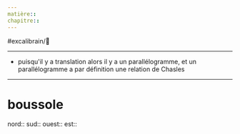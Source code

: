 ```yaml
---
matière:: 
chapitre:: 
---
```

#excalibrain/🚧 

---
- puisqu'il y a translation alors il y a un parallélogramme, et un parallélogramme a par définition une relation de Chasles

---
# boussole
nord:: 
sud:: 
ouest:: 
est:: 